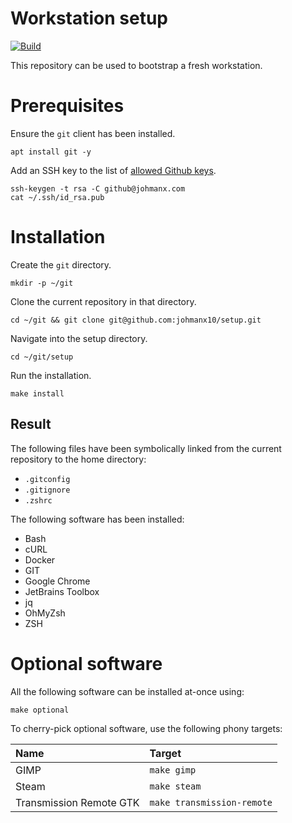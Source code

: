 # Workstation setup

[![Build](https://github.com/johmanx10/setup/workflows/Build/badge.svg)](https://github.com/johmanx10/setup/actions?query=workflow%3ABuild)

This repository can be used to bootstrap a fresh workstation.

# Prerequisites

Ensure the `git` client has been installed.

```
apt install git -y
```

Add an SSH key to the list of
[allowed Github keys](https://github.com/settings/keys).

```
ssh-keygen -t rsa -C github@johmanx.com
cat ~/.ssh/id_rsa.pub
```

# Installation

Create the `git` directory.

```
mkdir -p ~/git
```

Clone the current repository in that directory.

```
cd ~/git && git clone git@github.com:johmanx10/setup.git
```

Navigate into the setup directory.

```
cd ~/git/setup
```

Run the installation.

```
make install
```

## Result

The following files have been symbolically linked from the current repository to
the home directory:

- `.gitconfig`
- `.gitignore`
- `.zshrc`

The following software has been installed:

- Bash
- cURL
- Docker
- GIT
- Google Chrome
- JetBrains Toolbox
- jq
- OhMyZsh
- ZSH

# Optional software

All the following software can be installed at-once using:

```
make optional
```

To cherry-pick optional software, use the following phony targets:

| Name                    | Target |
|:------------------------|:-------|
| GIMP                    | `make gimp` |
| Steam                   | `make steam` |
| Transmission Remote GTK | `make transmission-remote` |